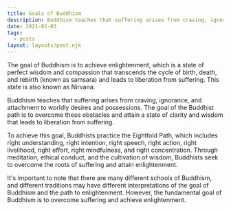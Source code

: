```yaml
---
title: Goals of Buddhism
description: Buddhism teaches that suffering arises from craving, ignorance, and attachment to worldly desires and possessions.
date: 2021-02-03
tags:
  - posts
layout: layouts/post.njk
---
```


The goal of Buddhism is to achieve enlightenment, which is a state of perfect wisdom and compassion that transcends the cycle of birth, death, and rebirth (known as samsara) and leads to liberation from suffering. This state is also known as Nirvana.

Buddhism teaches that suffering arises from craving, ignorance, and attachment to worldly desires and possessions. The goal of the Buddhist path is to overcome these obstacles and attain a state of clarity and wisdom that leads to liberation from suffering.

To achieve this goal, Buddhists practice the Eightfold Path, which includes right understanding, right intention, right speech, right action, right livelihood, right effort, right mindfulness, and right concentration. Through meditation, ethical conduct, and the cultivation of wisdom, Buddhists seek to overcome the roots of suffering and attain enlightenment.

It's important to note that there are many different schools of Buddhism, and different traditions may have different interpretations of the goal of Buddhism and the path to enlightenment. However, the fundamental goal of Buddhism is to overcome suffering and achieve enlightenment.
